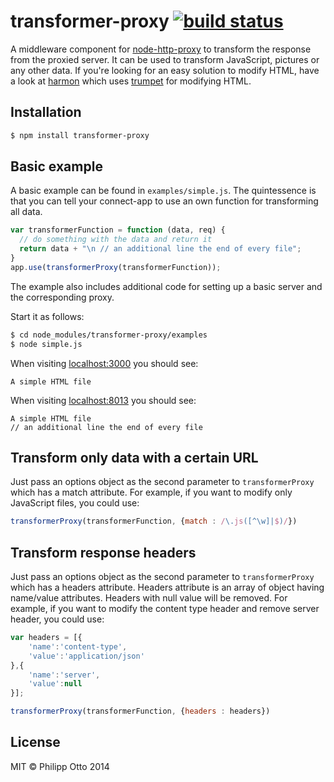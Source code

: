 transformer-proxy [![build status](https://secure.travis-ci.org/philippotto/transformer-proxy.png)](http://travis-ci.org/philippotto/transformer-proxy)
=================

A middleware component for [node-http-proxy](https://github.com/nodejitsu/node-http-proxy) to transform the response from the proxied server.
It can be used to transform JavaScript, pictures or any other data.
If you're looking for an easy solution to modify HTML, have a look at [harmon](https://github.com/No9/harmon) which uses [trumpet](https://github.com/substack/node-trumpet) for modifying HTML.

## Installation

```bash
$ npm install transformer-proxy
```

## Basic example

A basic example can be found in ```examples/simple.js```. The quintessence is that you can tell your connect-app to use an own function for transforming all data.

```javascript
var transformerFunction = function (data, req) {
  // do something with the data and return it
  return data + "\n // an additional line the end of every file";
}
app.use(transformerProxy(transformerFunction));
```

The example also includes additional code for setting up a basic server and the corresponding proxy.

Start it as follows:
```bash
$ cd node_modules/transformer-proxy/examples
$ node simple.js
```

When visiting [localhost:3000](http://localhost:3000) you should see:
```
A simple HTML file
```
When visiting [localhost:8013](http://localhost:8013) you should see:
```
A simple HTML file
// an additional line the end of every file
```

## Transform only data with a certain URL

Just pass an options object as the second parameter to ```transformerProxy``` which has a match attribute.
For example, if you want to modify only JavaScript files, you could use:

```javascript
transformerProxy(transformerFunction, {match : /\.js([^\w]|$)/})
```

## Transform response headers

Just pass an options object as the second parameter to ```transformerProxy``` which has a headers attribute.
Headers attribute is an array of object having name/value attributes. Headers with null value will be removed.
For example, if you want to modify the content type header and remove server header, you could use:

```javascript
var headers = [{
	'name':'content-type',
	'value':'application/json'
},{
	'name':'server',
	'value':null
}];

transformerProxy(transformerFunction, {headers : headers})
```

## License
MIT &copy; Philipp Otto 2014
